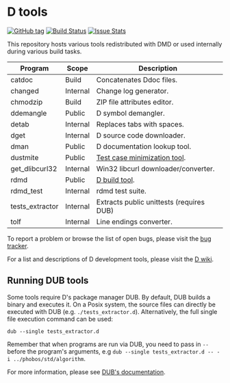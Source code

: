D tools
=======

[![GitHub tag](https://img.shields.io/github/tag/dlang/tools.svg?maxAge=86400)](#)
[![Build Status](https://travis-ci.org/dlang/tools.svg?branch=master)](https://travis-ci.org/dlang/tools)
[![Issue Stats](https://img.shields.io/issuestats/p/github/dlang/tools.svg?maxAge=2592000)](http://www.issuestats.com/github/dlang/tools)

This repository hosts various tools redistributed with DMD or used
internally during various build tasks.

Program                | Scope    | Description
---------------------- | -------- | -----------------------------------------
catdoc                 | Build    | Concatenates Ddoc files.
changed                | Internal | Change log generator.
chmodzip               | Build    | ZIP file attributes editor.
ddemangle              | Public   | D symbol demangler.
detab                  | Internal | Replaces tabs with spaces.
dget                   | Internal | D source code downloader.
dman                   | Public   | D documentation lookup tool.
dustmite               | Public   | [Test case minimization tool](https://github.com/CyberShadow/DustMite/wiki).
get_dlibcurl32         | Internal | Win32 libcurl downloader/converter.
rdmd                   | Public   | [D build tool](http://dlang.org/rdmd.html).
rdmd_test              | Internal | rdmd test suite.
tests_extractor 	   | Internal | Extracts public unittests (requires DUB)
tolf                   | Internal | Line endings converter.

To report a problem or browse the list of open bugs, please visit the
[bug tracker](http://issues.dlang.org/).

For a list and descriptions of D development tools, please visit the
[D wiki](http://wiki.dlang.org/Development_tools).

Running DUB tools
-----------------

Some tools require D's package manager DUB.
By default, DUB builds a binary and executes it. On a Posix system,
the source files can directly be executed with DUB (e.g. `./tests_extractor.d`).
Alternatively, the full single file execution command can be used:

```
dub --single tests_extractor.d
```

Remember that when programs are run via DUB, you need to pass in `--` before
the program's arguments, e.g `dub --single tests_extractor.d -- -i ../phobos/std/algorithm`.

For more information, please see [DUB's documentation][dub-doc].

[dub-doc]: https://code.dlang.org/docs/commandline

